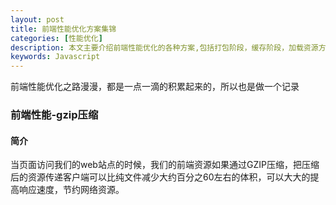 ```yaml
---
layout: post
title: 前端性能优化方案集锦
categories: [性能优化]
description: 本文主要介绍前端性能优化的各种方案,包括打包阶段，缓存阶段，加载资源方式等各种
keywords: Javascript
---
```


前端性能优化之路漫漫，都是一点一滴的积累起来的，所以也是做一个记录

### 前端性能-gzip压缩

#### 简介
当页面访问我们的web站点的时候，我们的前端资源如果通过GZIP压缩，把压缩后的资源传递客户端可以比纯文件减少大约百分之60左右的体积，可以大大的提高响应速度，节约网络资源。


